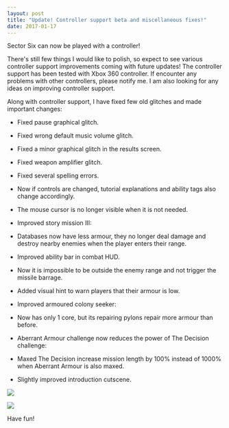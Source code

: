 ```yaml
---
layout: post
title: "Update! Controller support beta and miscellaneous fixes!"
date: 2017-01-17
---
```


Sector Six can now be played with a controller!

There's still few things I would like to polish, so expect to see various controller support improvements coming with future updates!
The controller support has been tested with Xbox 360 controller.
If encounter any problems with other controllers, please notify me.
I am also looking for any ideas on improving controller support.

Along with controller support, I have fixed few old glitches and made important changes:

* Fixed pause graphical glitch.

* Fixed wrong default music volume glitch.

* Fixed a minor graphical glitch in the results screen.

* Fixed weapon amplifier glitch.

* Fixed several spelling errors.

* Now if controls are changed, tutorial explanations and ability tags also change accordingly.

* The mouse cursor is no longer visible when it is not needed.

* Improved story mission III:

* Databases now have less armour, they no longer deal damage and destroy nearby enemies when the player enters their range.

* Improved ability bar in combat HUD.

* Now it is impossible to be outside the enemy range and not trigger the missile barrage.

* Added visual hint to warn players that their armour is low.

* Improved armoured colony seeker:

* Now has only 1 core, but its repairing pylons repair more armour than before.

* Aberrant Armour challenge now reduces the power of The Decision challenge:

* Maxed The Decision increase mission length by 100% instead of 1000% when Aberrant Armour is also maxed.

* Slightly improved introduction cutscene.

![](http://i.imgur.com/5i4oFrE.png)

![](http://i.imgur.com/57qdYXI.png)

Have fun!
